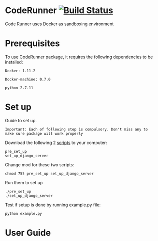 # CodeRunner [![Build Status](https://travis-ci.org/nguyenhoangson/CodeRunner.svg?branch=master)](https://travis-ci.org/nguyenhoangson/CodeRunner)


Code Runner uses Docker as sandboxing environment

# Prerequisites
To use CodeRunner package, it requires the following dependencies to be installed: 

```console
Docker: 1.11.2 
```

```console
Docker-machine: 0.7.0
```

```console
python 2.7.11
```

# Set up 
Guide to set up. 

```console
Important: Each of following step is compulsory. Don't miss any to make sure package will work properly  
```

Download the following 2 [scripts](https://github.com/nguyenhoangson/Automation/tree/master/Setup) to your computer:
```console
pre_set_up
set_up_django_server 
```

Change mod for these two scripts:
```console
chmod 755 pre_set_up set_up_django_server 
```
Run them to set up
```console
./pre_set_up
./set_up_django_server
```

Test if setup is done by running example.py file: 
```console
python example.py
```
# User Guide 


